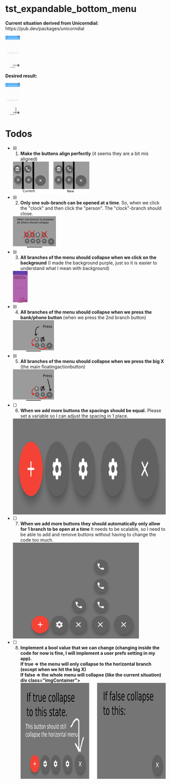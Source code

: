 # tst_expandable_bottom_menu
<div class="image123">
    <div class="imgContainer">
        <p>
            		<b>Current situation derived from Unicorndial:</b>
            		<br> https://pub.dev/packages/unicorndial
            	</p>
          	<img src="images/Start.png" height="100">
    </div>
    <div class="imgContainer">
        <p>
              		<b>Desired result:</b>
              	</p>
          	<img src="images/Result.png" height="100">
    </div>
    
</div>



# Todos
- [x] 1. <b>Make the buttons align perfectly</b> (it seems they are a bit mis aligned)
    <div class="imgContainer">
        <img src="images/todo_1.png" height="100">
    </div>
- [x] 2. <b>Only one sub-branch can be opened at a time</b>. So, when we click the "clock" and then click the "person". 
         The "clock"-branch should close. 
  <div class="imgContainer">
          <img src="images/todo_22.png" height="100">
  </div>
- [x] 3. <b>All branches of the menu should collapse when we click on the background</b> (I made the background purple, just so it is easier to understand what I mean with background)
    <div class="imgContainer">
            <img src="images/todo_3.png" height="100">
    </div>
- [x] 4. <b>All branches of the menu should collapse when we press the bank/phone button </b>(when we press the 2nd branch button)
    <div class="imgContainer">
            <img src="images/todo_5.png" height="100">
    </div>
- [x] 5. <b>All branches of the menu should collapse when we press the big X</b> (the main floatingactionbutton)
    <div class="imgContainer">
          <img src="images/todo_6.png" height="100">
    </div>
- [ ] 6. <b>When we add more buttons the spacings should be equal.</b> Please set a variable so I can adjust the spacing in 1 place.
    <div class="imgContainer">
          <img src="images/spacing.png" height="300">
    </div>
- [ ] 7. <b>When we add more buttons they should automatically only allow for 1 branch to be open at a time</b> It needs to be scalable, 
        so I need to be able to add and remove buttons without having to change the code too much.
    <div class="imgContainer">
          <img src="images/scalability.png" height="300">
    </div>
- [ ] 8. <b>Implement a bool value that we can change (changing inside the code for now is fine, I will implement a user prefs setting in my app).
        <br> If true => the menu will only collapse to the horizontal branch (except when we hit the big X)
        <br> If false => the whole menu will collapse (like the current situation) </br> 
        div class="imgContainer">
              <img src="images/collapse.png" height="300">
        </div>

    